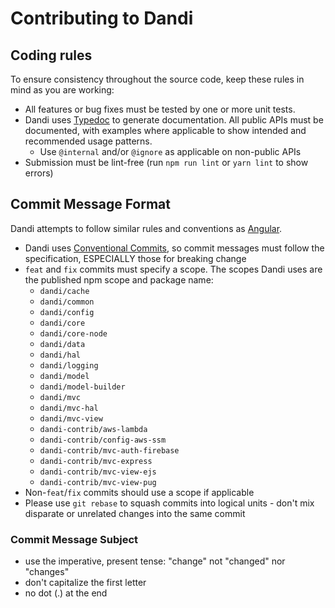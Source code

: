 # Contributing to Dandi

## Coding rules

To ensure consistency throughout the source code, keep these rules in mind as you are working:

* All features or bug fixes must be tested by one or more unit tests.
* Dandi uses [Typedoc](https://typedoc.org/guides/doccomments/) to generate documentation. All public APIs must be
  documented, with examples where applicable to show intended and recommended usage patterns.
  * Use `@internal` and/or `@ignore` as applicable on non-public APIs
* Submission must be lint-free (run `npm run lint` or `yarn lint` to show errors)
 
## Commit Message Format

Dandi attempts to follow similar rules and conventions as
[Angular](https://github.com/angular/angular/blob/master/CONTRIBUTING.md#rules).

* Dandi uses [Conventional Commits](https://www.conventionalcommits.org/en/v1.0.0-beta.3/#specification), so commit
  messages must follow the specification, ESPECIALLY those for breaking change
* `feat` and `fix` commits must specify a scope. The scopes Dandi uses are the published npm scope and package name:
  * `dandi/cache`
  * `dandi/common`
  * `dandi/config`
  * `dandi/core`
  * `dandi/core-node`
  * `dandi/data`
  * `dandi/hal`
  * `dandi/logging`
  * `dandi/model`
  * `dandi/model-builder`
  * `dandi/mvc`
  * `dandi/mvc-hal`
  * `dandi/mvc-view`
  * `dandi-contrib/aws-lambda`
  * `dandi-contrib/config-aws-ssm`
  * `dandi-contrib/mvc-auth-firebase`
  * `dandi-contrib/mvc-express`
  * `dandi-contrib/mvc-view-ejs`
  * `dandi-contrib/mvc-view-pug`
* Non-`feat`/`fix` commits should use a scope if applicable
* Please use `git rebase` to squash commits into logical units - don't mix disparate or unrelated changes into the same
  commit

### Commit Message Subject

* use the imperative, present tense: "change" not "changed" nor "changes"
* don't capitalize the first letter
* no dot (.) at the end
